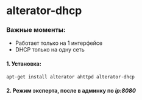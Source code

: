 # alterator-dhcp

### Важные моменты:
 - Работает только на 1 интерфейсе
 - DHCP только на одну сеть

#### 1. Установка:
```bash
apt-get install alterator ahttpd alterator-dhcp
```

#### 2. Режим эксперта, после в админку по ___ip:8080___